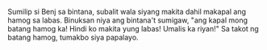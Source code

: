 Sumilip si Benj sa bintana, subalit wala siyang makita dahil makapal ang hamog
sa labas. Binuksan niya ang bintana't sumigaw, "ang kapal mong batang hamog ka!
Hindi ko makita yung labas! Umalis ka riyan!" Sa takot ng batang hamog, tumakbo
siya papalayo.
